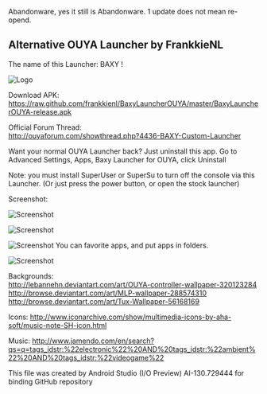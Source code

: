 Abandonware, yes it still is Abandonware. 1 update does not mean re-opend.


Alternative OUYA Launcher by FrankkieNL
---------------------------------------

The name of this Launcher: BAXY !

![Logo](https://raw.github.com/frankkienl/OuyaLauncherFrankkieNL/master/FrankkieOuyaLauncher/src/main/res/drawable/logo_default.png "Logo")


Download APK: https://raw.github.com/frankkienl/BaxyLauncherOUYA/master/BaxyLauncherOUYA-release.apk

Official Forum Thread:   
http://ouyaforum.com/showthread.php?4436-BAXY-Custom-Launcher


Want your normal OUYA Launcher back? Just uninstall this app.
Go to Advanced Settings, Apps, Baxy Launcher for OUYA, click Uninstall

Note: you must install SuperUser or SuperSu to turn off the console via this Launcher.
(Or just press the power button, or open the stock launcher)

Screenshot:

![Screenshot](https://raw.github.com/frankkienl/OuyaLauncherFrankkieNL/master/screenshots/ouya_launcher21.png "Screenshot")

![Screenshot](https://raw.github.com/frankkienl/OuyaLauncherFrankkieNL/master/screenshots/ouya_launcher22.png "Screenshot")

![Screenshot](https://raw.github.com/frankkienl/OuyaLauncherFrankkieNL/master/screenshots/ouya_launcher23.png "Screenshot")
You can favorite apps, and put apps in folders.

![Screenshot](https://raw.github.com/frankkienl/OuyaLauncherFrankkieNL/master/screenshots/ouya_launcher24.png "Screenshot")


Backgrounds:  
http://lebannehn.deviantart.com/art/OUYA-controller-wallpaper-320123284   
http://browse.deviantart.com/art/MLP-wallpaper-288574310  
http://browse.deviantart.com/art/Tux-Wallpaper-56168169

Icons:
http://www.iconarchive.com/show/multimedia-icons-by-aha-soft/music-note-SH-icon.html

Music:
http://www.jamendo.com/en/search?qs=q=tags_idstr:%22electronic%22%20AND%20tags_idstr:%22ambient%22%20AND%20tags_idstr:%22videogame%22

This file was created by Android Studio (I/O Preview) AI-130.729444 for binding GitHub repository
